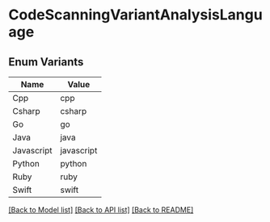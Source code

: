 # CodeScanningVariantAnalysisLanguage

## Enum Variants

| Name | Value |
|---- | -----|
| Cpp | cpp |
| Csharp | csharp |
| Go | go |
| Java | java |
| Javascript | javascript |
| Python | python |
| Ruby | ruby |
| Swift | swift |


[[Back to Model list]](../README.md#documentation-for-models) [[Back to API list]](../README.md#documentation-for-api-endpoints) [[Back to README]](../README.md)


